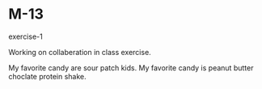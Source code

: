 # M-13
exercise-1

Working on collaberation in class exercise. 

My favorite candy are sour patch kids. 
My favorite candy is peanut butter choclate protein shake. 